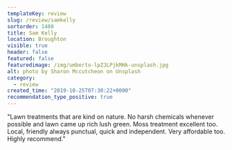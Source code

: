 ```yaml
---
templateKey: review
slug: /review/samkelly
sortorder: 1480
title: Sam Kelly
location: Broughton
visible: true
header: false
featured: false
featuredimage: /img/umberto-lpZJLPjkMHk-unsplash.jpg
alt: photo by Sharon Mccutcheon on Unsplash
category:
  - review
created_time: "2019-10-25T07:30:22+0000"
recommendation_type_positive: true
---
```


"Lawn treatments that are kind on nature. No harsh chemicals whenever possible
and lawn came up rich lush green. Moss treatment excellent too. Local, friendly
always punctual, quick and independent. Very affordable too. Highly recommend."
